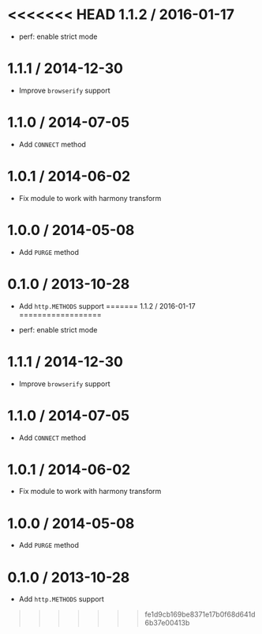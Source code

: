 <<<<<<< HEAD
1.1.2 / 2016-01-17
==================

  * perf: enable strict mode

1.1.1 / 2014-12-30
==================

  * Improve `browserify` support

1.1.0 / 2014-07-05
==================

  * Add `CONNECT` method
 
1.0.1 / 2014-06-02
==================

  * Fix module to work with harmony transform

1.0.0 / 2014-05-08
==================

  * Add `PURGE` method

0.1.0 / 2013-10-28
==================

  * Add `http.METHODS` support
=======
1.1.2 / 2016-01-17
==================

  * perf: enable strict mode

1.1.1 / 2014-12-30
==================

  * Improve `browserify` support

1.1.0 / 2014-07-05
==================

  * Add `CONNECT` method
 
1.0.1 / 2014-06-02
==================

  * Fix module to work with harmony transform

1.0.0 / 2014-05-08
==================

  * Add `PURGE` method

0.1.0 / 2013-10-28
==================

  * Add `http.METHODS` support
>>>>>>> fe1d9cb169be8371e17b0f68d641d6b37e00413b
